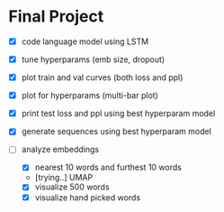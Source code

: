 # Final Project

- [x] code language model using LSTM
- [x] tune hyperparams (emb size, dropout)
- [x] plot train and val curves (both loss and ppl)
- [x] plot for hyperparams (multi-bar plot)

- [x] print test loss and ppl using best hyperparam model

- [x] generate sequences using best hyperparam model

- [ ] analyze embeddings
  - [x] nearest 10 words and furthest 10 words
  - [trying..] UMAP
  - [x] visualize 500 words
  - [x] visualize hand picked words

